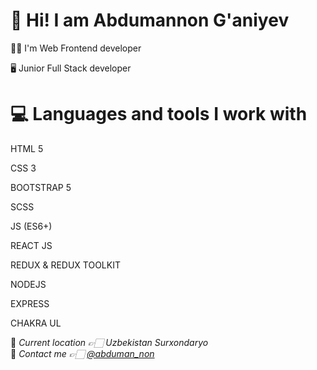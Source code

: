 <h1>👋 Hi! I am  Abdumannon G'aniyev  </h1>

<p>👨‍💻 I'm Web Frontend developer</p>
<p>🖥 Junior Full Stack developer</p>

<h1><b>💻 Languages and tools I work with</b></h1>

<p>HTML 5</p>
<p>CSS 3</p>
<p>BOOTSTRAP 5</p>
<p>SCSS</p>
<p>JS (ES6+)</p>
<p>REACT JS</p>
<p>REDUX & REDUX TOOLKIT</p>
<p>NODEJS</p>
<p>EXPRESS</p>
<p>CHAKRA UL</p>

📍<i> Current location 👉🏻 Uzbekistan Surxondaryo </i><br>
💬 <i>Contact me 👉🏻 <a href="https://t.me/abduman_non">@abduman_non</a></i>
